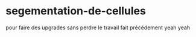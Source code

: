 # segementation-de-cellules

pour faire des upgrades sans perdre le travail fait précédement
yeah yeah
